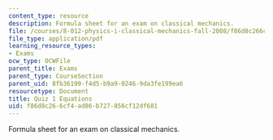 ```yaml
---
content_type: resource
description: Formula sheet for an exam on classical mechanics.
file: /courses/8-012-physics-i-classical-mechanics-fall-2008/f86d8c266cf4ad86b727856cf12df681_e1equations.pdf
file_type: application/pdf
learning_resource_types:
- Exams
ocw_type: OCWFile
parent_title: Exams
parent_type: CourseSection
parent_uid: 8fb36199-f4d5-b9a9-0246-9da3fe199ea6
resourcetype: Document
title: Quiz 1 Equations
uid: f86d8c26-6cf4-ad86-b727-856cf12df681
---
```

Formula sheet for an exam on classical mechanics.